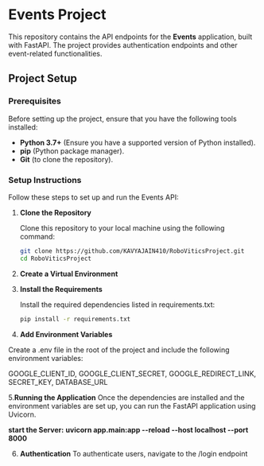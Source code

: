 # Events Project

This repository contains the API endpoints for the **Events** application, built with FastAPI. The project provides authentication endpoints and other event-related functionalities.

## Project Setup

### Prerequisites

Before setting up the project, ensure that you have the following tools installed:

- **Python 3.7+** (Ensure you have a supported version of Python installed).
- **pip** (Python package manager).
- **Git** (to clone the repository).

### Setup Instructions

Follow these steps to set up and run the Events API:

1. **Clone the Repository**

   Clone this repository to your local machine using the following command:
   ```bash
   git clone https://github.com/KAVYAJAIN410/RoboViticsProject.git
   cd RoboViticsProject

2. **Create a Virtual Environment**

3. **Install the Requirements**

      Install the required dependencies listed in requirements.txt:
      ```bash
      pip install -r requirements.txt

4. **Add Environment Variables**

Create a .env file in the root of the project and include the following environment variables:

GOOGLE_CLIENT_ID,
GOOGLE_CLIENT_SECRET,
GOOGLE_REDIRECT_LINK,
SECRET_KEY,
DATABASE_URL

5.**Running the Application**
Once the dependencies are installed and the environment variables are set up, you can run the FastAPI application using Uvicorn.

   **start the Server:**
      **uvicorn app.main:app --reload --host localhost --port 8000**

6. **Authentication**
To authenticate users, navigate to the /login endpoint





